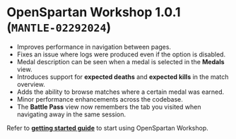 # OpenSpartan Workshop 1.0.1 (`MANTLE-02292024`)

- Improves performance in navigation between pages.
- Fixes an issue where logs were produced even if the option is disabled.
- Medal description can be seen when a medal is selected in the **Medals** view.
- Introduces support for **expected deaths** and **expected kills** in the match overview.
- Adds the ability to browse matches where a certain medal was earned.
- Minor performance enhancements across the codebase.
- The **Battle Pass** view now remembers the tab you visited when navigating away in the same session.

Refer to [**getting started guide**](https://openspartan.com/docs/workshop/guides/get-started/) to start using OpenSpartan Workshop.
